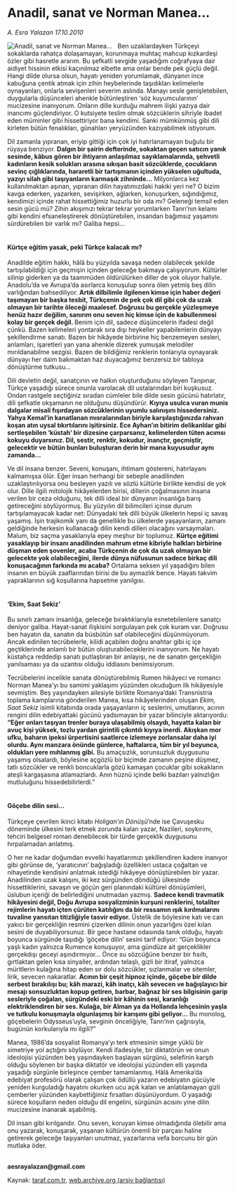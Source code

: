 # Anadil, sanat ve Norman Manea...

*A. Esra Yalazan 17.10.2010*

<div class="yazi"><img align="left" alt="Anadil, sanat ve Norman Manea..." border="0" src="http://www.taraf.com.tr/fotoraflar/makaleler/anadil-sanat-ve-norman-manea_9614_orijinal.jpg" style="border-right-width:10px; border-color:#FFFFFF"/><p>Ben uzaklardayken Türkçeyi sokaklarda rahatça dolaşamayan, korunmaya muhtaç mahcup kızkardeşi özler gibi hasretle ararım. Bu şefkatli sevgide yaşadığım coğrafyaya dair aidiyet hissinin etkisi kaçınılmaz elbette ama onlar bende pek güçlü değil. Hangi dilde olursa olsun, hayatı yeniden yorumlamak, dünyanın ince kabuğuna çentik atmak için zihin heybelerinde taşıdıkları kelimelerle oynayanları, onlarla sevişenleri severim aslında. Manayı sesle genişletebilen, duygularla düşünceleri ahenkle bütünleştiren ‘söz kuyumcularının’ mucizesine inanıyorum. Onların dille kurduğu mahrem ilişki yazıya dair inancımı güçlendiriyor. O kutsiyete teslim olmak sözcüklerin sihriyle ibadet eden müminler gibi hissettiriyor bana kendimi. Sanki mümkünmüş gibi dili kirleten bütün fenalıkları, günahları yeryüzünden kazıyabilmek istiyorum. </p>
<p>Dil zamanla yıpranan, eriyip gittiği için çok iyi hatırlanamayan buğulu bir rüyaya benziyor. <b>Dalgın bir şairin defterinde, sokaktan geçen satıcın yanık sesinde, kâbus gören bir ihtiyarın anlaşılmaz sayıklamalarında, şehvetli kadınların kesik solukları arasına sıkışan basit sözcüklerde, çocukların sevinç çığlıklarında, hararetli bir tartışmanın içinden yükselen uğultuda, yazıyı silah gibi taşıyanların karmaşık zihninde...</b> Milyonlarca kez kullanılmaktan aşınan, yıpranan dilin hayatımızdaki hakiki yeri ne? O bizim kavga ederken, yazarken, sevişirken, ağlarken, konuşurken, sığındığımız, kendimizi içinde rahat hissettiğimiz huzurlu bir oda mı? Geleneği temsil eden sesin gücü mü? Zihin akışımızı tekrar tekrar yorumlarken Tanrı’nın kelamı gibi kendini efsaneleştirerek dönüştürebilen, insandan bağımsız yaşamını sürdürebilen bir varlık mı? Galiba hepsi...</p>
<h4><br/>Kürtçe eğitim yasak, peki Türkçe kalacak mı?</h4>
<p>Anadilde eğitim hakkı, hâlâ bu yüzyılda savaşa neden olabilecek şekilde tartışılabildiği için geçmişin içinden geleceğe bakmaya çalışıyorum. Kültürler silinip giderken ya da taammüden öldürülürken diller de yok oluyor haliyle. Anadolu’da ve Avrupa’da asırlarca konuşulup sonra ölen yetmiş beş dilin varlığından bahsediliyor. <b>Artık dilbilimle ilgilenen kimse için haber değeri taşımayan bir başka tesbit, Türkçenin de pek çok dil gibi çok da uzak olmayan bir tarihte öleceği maalesef. Doğrusu bu gerçekle yüzleşmeye henüz hazır değilim, sanırım onu seven hiç kimse için de kabullenmesi kolay bir gerçek değil. </b>Benim için dil, sadece düşüncelerin ifadesi değil çünkü. Bazen kelimeleri yontarak sıra dışı heykeller yapabilenlerin dünyayı şekillendirme sanatı. Bazen bir hikâyede birbirine hiç benzemeyen sesleri, anlamları, işaretleri yan yana ahenkle dizerek yumuşak melodiler mırıldanabilme sezgisi. Bazen de bildiğimiz renklerin tonlarıyla oynayarak dünyayı her daim bakmaktan haz duyacağımız benzersiz bir tabloya dönüştürme tutkusu... </p>
<p>Dili devletin değil, sanatçının ve halkın oluşturduğunu söyleyen Tanpınar, Türkçe yaşadığı sürece onunla varolacak dil ustalarından biri kuşkusuz. Ondan rastgele seçtiğiniz sıradan cümleler bile dilde sesin gücünü hatırlatır, dili şefkatle okşamanın ne olduğunu düşündürür. <b>Kıyıya usulca vuran munis dalgalar misali fışırdayan sözcüklerinin uyumlu salınışını hissedersiniz. Yahya Kemal’in kanatlanan mısralarından biriyle karşılaştığınızda rahvan koşan atın uysal tıkırtılarını işitirsiniz. Ece Ayhan’ın bitirim delikanlılar gibi sertleşebilen ‘küstah’ bir dizesine çarparsanız, kelimelerden tüten acımsı kokuyu duyarsınız. Dil, sestir, renktir, kokudur, inançtır, geçmiştir, gelecektir ve bütün bunları buluşturan derin bir mana kuyusudur aynı zamanda...</b></p>
<p>Ve dil insana benzer. Seveni, konuşanı, ihtimam göstereni, hatırlayanı kalmamışsa ölür. Eğer insan herhangi bir sebeple anadilinden uzaklaştırılıyorsa onu besleyen yazılı ve sözlü kültürle birlikte kendisi de yok olur. Dille ilgili mitolojik hikâyelerden birisi, dillerin çoğalmasının insana verilen bir ceza olduğunu, tek dilli ideal bir dünyanın insanlığa barış getireceğini söylüyormuş. Bu yüzyılın dil bilimcileri içinse durum tartışılamayacak kadar net: Dünyadaki tek dilli büyük ülkelerin hepsi iç savaş yaşamış. İşin trajikomik yanı da genellikle bu ülkelerde yaşayanların, zamanı geldiğinde herkesin kullanacağı dilin kendi dilleri olacağını varsaymaları. Malum, biz saçma yasaklarıyla epey meşhur bir toplumuz. <b>Kürtçe eğitimi yasaklayıp bir insanı anadilinden mahrum etme kibriyle halkları birbirine düşman eden şovenler, acaba Türkçenin de çok da uzak olmayan bir gelecekte yok olabileceğini, ilerde dünya nüfusunun sadece birkaç dili konuşacağının farkında mı acaba?</b> Ortalama seksen yıl yaşadığını bilen insanın en büyük zaaflarından birisi de bu aymazlık bence. Hayatı takvim yapraklarının sığ koşullarına hapsetme yanılgısı. </p>
<h4><br/>‘Ekim, Saat Sekiz’</h4>
<p>Bu sınırlı zamanı insanlığa, geleceğe bıraktıklarıyla esnetebilenlere sanatçı deniyor galiba. Hayat-sanat ilişkisini sorgulayan pek çok kuram var. Doğrusu ben hayatın da, sanatın da büsbütün saf olabileceğini düşünmüyorum. Ancak edinilen tecrübelerle, kilidi açabilen doğru anahtar gibi iç içe geçtiklerinde anlamlı bir bütün oluşturabileceklerini inanıyorum. Ne hayatı küstahça reddedip sanatı putlaştıran bir anlayışı, ne de sanatın gerçekliğin yanılsaması ya da uzantısı olduğu iddiasını benimsiyorum. </p>
<p>Tecrübelerini incelikle sanata dönüştürebilmiş Rumen hikâyeci ve romancı Norman Manea’yı bu samimi yaklaşımı yüzünden okuduğum ilk hikâyesiyle sevmiştim. Beş yaşındayken ailesiyle birlikte Romanya’daki Transnistria toplama kamplarına gönderilen Manea, kısa hikâyelerinden oluşan <i>Ekim, Saat Sekiz</i> isimli kitabında orada yaşayanların iç seslerini, umutlarını, acının rengini dilin edebiyattaki gücünü yadsımayan bir yazar bilinciyle aktarıyordu: <b>“Eğer onları taşıyan trenler buraya ulaşabilmiş olsaydı, hayatta kalan bir avuç kişi yüksek, tozlu yardan girintili çıkıntılı kıyıya inerdi. Akışkan mor ufku, baharın ipeksi ürpertisini saatlerce izlemeye zorlansalar daha iyi olurdu. Aynı manzara önünde günlerce, haftalarca, tüm bir yıl boyunca, oldukları yere mıhlanmış gibi.</b> Bu amaçsızlık, sorunsuzluk duygusunu yaşamış olsalardı, böylesine açgözlü bir biçimde zamanın peşine düşmez, tatlı sözcükler ve renkli boncuklarla gözü kamaşan çocuklar gibi sokakların ateşli kargaşasına atlamazlardı. Anın hüznü içinde belki bazıları yalnızlığın mutluluğunu hissedebilirlerdi.” <b> </b></p>
<h4><br/>Göçebe dilin sesi...</h4>
<p>Türkçeye çevrilen ikinci kitabı <i>Holigan’ın Dönüşü</i>’nde ise Çavuşesku döneminde ülkesini terk etmek zorunda kalan yazar, Nazileri, soykırımı, tehciri belgesel roman denebilecek bir türde gerçeklik duygusunu hırpalamadan anlatmış. </p>
<p>O her ne kadar doğumdan evvelki hayatlarımızı şekillendiren kadere inanıyor gibi görünse de, ‘yaratıcının’ bağışladığı özellikleri ustaca çoğaltan ve nihayetinde kendisini anlatmak istediği hikâyeye dönüştürebilen bir yazar. Anadilinden uzak kalışını, iki kez sürgünden döndüğü ülkesinde hissettiklerini, savaşın ve göçün geri planındaki kültürel dönüşümleri, üslubun içeriği de belirlediğini unutmadan yazmış. <b>Sadece kendi travmatik hikâyesini değil, Doğu Avrupa sosyalizminin kurşuni renklerini, totaliter rejimlerin hayatı içten çürüten katılığını da bir ressamın ışık kırılmalarını tuvaline yansıtan titizliğiyle tasvir ediyor.</b> Üstelik de böylesine katı ve can yakıcı bir gerçekliğin resmini çizerken dilinin onun yazarlığını özel kılan sesini de duyabiliyorsunuz. Bir gece hastane odasında tanık olduğu, hayatı boyunca sürgünde taşıdığı ‘göçebe dilin’ sesini tarif ediyor: “Gün boyunca yaşlı kadın yalnızca Rumence konuşuyor, ama gündüze ait gerçeklikler gerçekdışı geceyi aşındırmıyor... Önce su sözcüğüne benzer bir fısıltı, gırtlaktan gelen kısa sinyaller, ardından telaşlı, gizli bir itiraf, yalnızca müritlerin kulağına hitap eden sır dolu sözcükler, sızlanmalar ve sitemler, lirik, sevecen nakaratlar. <b>Acının bir çeşit hipnoz içinde, göçebe bir dilde serbest bırakılışı bu; kâh marazi, kâh inatçı, kâh sevecen ve bağışlayıcı bir mesajı sonsuzluktan kopup getiren, barbar, bağnaz bir ses bilgisinin garip sesleriyle çoğalan, sürgündeki eski bir kâhinin sesi, karanlığı elektriklendiren bir ses. Kulağa, bir Alman ya da Hollanda lehçesinin yaşla ve tutkulu konuşmayla olgunlaşmış bir karışımı gibi geliyor...</b> Bu monolog, göçebelerin Odysseus’uyla, sevginin önceliğiyle, Tanrı’nın çağrısıyla, bugünün korkularıyla mı ilgili?”</p>
<p>Manea, 1986’da sosyalist Romanya’yı terk etmesinin simge yüklü bir simetriye yol açtığını söylüyor. Kendi ifadesiyle, bir diktatörün ve onun ideolojisi yüzünden beş yaşındayken başlayan sürgünü, selefinin karşıtı olduğu söylenen bir başka diktatör ve ideolojisi yüzünden elli yaşında yaşadığı sürgünle birleşince çember tamamlanmış. Hâlâ Amerika’da edebiyat profesörü olarak çalışan çok ödüllü yazarın edebiyatın gücüyle yeniden kurguladığı hayatını okurken ucu açık kalan ve anlatılamayan gizli çemberler yüzünden kaybettiğimiz fırsatları düşünüyordum. O yaşadığı sürece koşulların neden olduğu dil engelini, sürgünün acısını yine dilin mucizesine inanarak aşabilmiş. </p>
<p>Dil insan gibi kırılgandır. Onu seven, koruyan kimse olmadığında ölebilir ama onu yazarak, konuşarak, yaşanan kültürün önemli bir parçası haline getirerek geleceğe taşıyanları unutmaz, yazarlarına vefa borcunu bir gün mutlaka öder.</p>
<p><b><br/>aesrayalazan@gmail.com</b></p></div>

Kaynak: [taraf.com.tr](http://www.taraf.com.tr:80/a-esra-yalazan/makale-anadil-sanat-ve-norman-manea.htm), [web.archive.org (arşiv bağlantısı)](http://web.archive.org/web/20101018193634/http://www.taraf.com.tr:80/a-esra-yalazan/makale-anadil-sanat-ve-norman-manea.htm)
